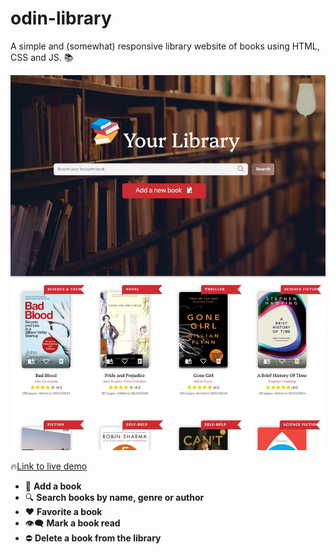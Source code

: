 # odin-library
A simple and (somewhat) responsive library website of books using HTML, CSS and JS. 📚

<p align="center">
<img height="600" src="./assets/images/screenshot.jpg">
</p>


🔥[Link to live demo](https://bishwarup307.github.io/odin-library)


- 🔖 **Add a book** 
- 🔍 **Search books by name, genre or author**
- ❤️ **Favorite a book**
- 👁️‍🗨️ **Mark a book read**
- ⛔ **Delete a book from the library**

